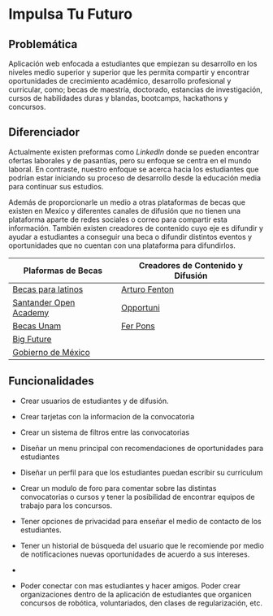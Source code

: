 # Impulsa Tu Futuro

## Problemática

Aplicación web enfocada a estudiantes que empiezan su desarrollo en los niveles medio superior y superior que les permita compartir y encontrar oportunidades de crecimiento académico, desarrollo profesional y curricular, como; becas de maestría, doctorado, estancias de investigación, cursos de habilidades duras y blandas, bootcamps, hackathons y concursos.
## Diferenciador

Actualmente existen preformas como *Linkedln* donde se pueden encontrar ofertas laborales y de pasantías, pero su enfoque se centra en el mundo laboral. En contraste, nuestro enfoque se acerca hacia los estudiantes que podrían
estar iniciando su proceso de desarrollo desde la educación media para continuar sus estudios.

Además de proporcionarle un medio a otras plataformas de becas que existen en Mexico y diferentes canales de difusión que no tienen una plataforma aparte de redes sociales o correo para compartir esta información. También existen creadores de contenido cuyo eje es difundir y ayudar a estudiantes a conseguir una beca o difundir distintos eventos  y oportunidades que no cuentan con una plataforma para difundirlos. 

| Plaformas de Becas                                                                          | Creadores de Contenido y Difusión                        |
| ------------------------------------------------------------------------------------------- | -------------------------------------------------------- |
| [Becas para latinos](https://becasparalatinos.com/becas-para-universitarios/)               | [Arturo Fenton](https://www.instagram.com/arturogaijin/) |
| [Santander Open Academy](https://app.santanderopenacademy.com/es/program/search?)           | [Opportuni](https://www.instagram.com/opportuni_mx/)     |
| [Becas Unam](https://www.becas.unam.mx/)                                                    | [Fer Pons](https://www.tiktok.com/@ferpons_)             |
| [Big Future](https://bigfuture.collegeboard.org/scholarship-search)                         |                                                          |
| [Gobierno de México](https://www.gob.mx/amexcid/acciones-y-programas/oferta-para-mexicanos) |                                                          |

## Funcionalidades

* Crear usuarios de estudiantes y de difusión.

* Crear tarjetas con la informacion de la convocatoria

* Crear un sistema de filtros entre las convocatorias

* Diseñar un menu principal con recomendaciones de oportunidades para estudiantes

* Diseñar un perfil para que los estudiantes puedan escribir su curriculum

* Crear un modulo de foro para comentar sobre las distintas convocatorias o cursos y tener la posibilidad de encontrar equipos de trabajo para los concursos.

* Tener opciones de privacidad para enseñar el medio de contacto de los estudiantes.

* Tener un historial de búsqueda del usuario que le recomiende por medio de notificaciones nuevas oportunidades de acuerdo a sus intereses.
* 
* Poder conectar con mas estudiantes y hacer amigos. Poder crear organizaciones dentro de la aplicación de estudiantes que organicen concursos de robótica, voluntariados, den clases de regularización, etc.